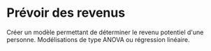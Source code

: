 # Prévoir des revenus
Créer un modèle permettant de déterminer le revenu potentiel d'une personne. Modélisations de type ANOVA ou régression linéaire.
